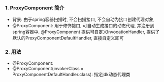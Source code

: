 
### 1. ProxyComponent 简介
* 背景: 由于spring容器扫描时, 不会扫描接口, 不会自动为接口创建代理对象,
* @ProxyComponent: 用于修饰接口, 可自动生成接口的动态代理, 并注册到spring容器中. @ProxyComponent 提供可自定义InvocationHandler, 提供了默认的ProxyComponentDefaultHandler, 直接自定义即可 

### 2. 用法
* @ProxyComponent: 
* @ProxyComponent(invokerClass = ProxyComponentDefaultHandler.class): 指定jdk动态代理类